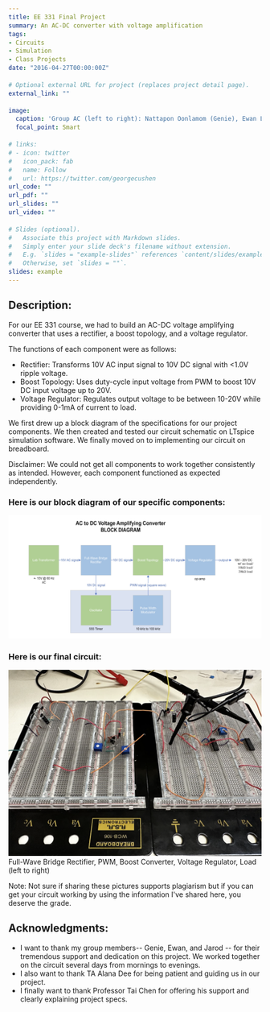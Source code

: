 ```yaml
---
title: EE 331 Final Project
summary: An AC-DC converter with voltage amplification
tags:
- Circuits
- Simulation
- Class Projects
date: "2016-04-27T00:00:00Z"

# Optional external URL for project (replaces project detail page).
external_link: ""

image:
  caption: 'Group AC (left to right): Nattapon Oonlamom (Genie), Ewan Lister, Jarod Marshel, and Aditya Krishna'
  focal_point: Smart

# links:
# - icon: twitter
#   icon_pack: fab
#   name: Follow
#   url: https://twitter.com/georgecushen
url_code: ""
url_pdf: ""
url_slides: ""
url_video: ""

# Slides (optional).
#   Associate this project with Markdown slides.
#   Simply enter your slide deck's filename without extension.
#   E.g. `slides = "example-slides"` references `content/slides/example-slides.md`.
#   Otherwise, set `slides = ""`.
slides: example
---
```


## Description:

For our EE 331 course, we had to build an AC-DC voltage amplifying converter that uses a rectifier, a boost topology, and a voltage regulator.

The functions of each component were as follows:
- Rectifier: Transforms 10V AC input signal to 10V DC signal with <1.0V ripple voltage.
- Boost Topology: Uses duty-cycle input voltage from PWM to boost 10V DC input voltage up to 20V.
- Voltage Regulator: Regulates output voltage to be between 10-20V while providing 0-1mA of current to load.

We first drew up a block diagram of the specifications for our project components. We then created and tested our circuit schematic on LTspice simulation software. We finally moved on to implementing our circuit on breadboard.

Disclaimer: We could not get all components to work together consistently as intended. However, each component functioned as expected independently.

### Here is our block diagram of our specific components:

![block diagram](./block_diagram.png)

### Here is our final circuit:

![circuit](./circuit.png)
Full-Wave Bridge Rectifier, PWM, Boost Converter, Voltage Regulator, Load (left to right)

Note: Not sure if sharing these pictures supports plagiarism but if you can get your circuit working by using the information I've shared here, you deserve the grade.

## Acknowledgments:
- I want to thank my group members-- Genie, Ewan, and Jarod -- for their tremendous support and dedication on this project. We worked together on the circuit several days from mornings to evenings.
- I also want to thank TA Alana Dee for being patient and guiding us in our project.
- I finally want to thank Professor Tai Chen for offering his support and clearly explaining project specs.
